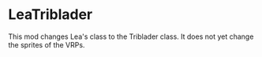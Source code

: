 # LeaTriblader
This mod changes Lea's class to the Triblader class. It does not yet change the sprites of the VRPs.